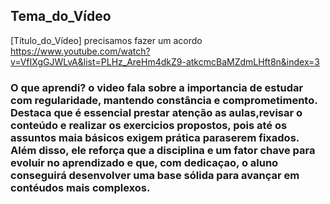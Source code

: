## Tema_do_Vídeo 

[Título_do_Vídeo] precisamos fazer um acordo https://www.youtube.com/watch?v=VfIXgGJWLvA&list=PLHz_AreHm4dkZ9-atkcmcBaMZdmLHft8n&index=3

### O que aprendi? o video fala sobre a importancia de estudar com regularidade, mantendo constância e comprometimento. Destaca que é essencial prestar atenção as aulas,revisar o conteúdo e realizar os exercicios propostos, pois até os assuntos maia básicos exigem prática paraserem fixados. Além disso, ele reforça que a disciplina e um fator chave para evoluir no aprendizado e que, com dedicaçao, o aluno conseguirá desenvolver uma base sólida para avançar em contéudos mais complexos. 
